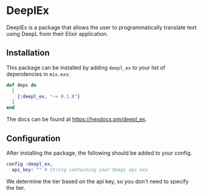 # DeeplEx

DeeplEx is a package that allows the user to programmatically translate text using DeepL from their Elixir application.

## Installation

This package can be installed
by adding `deepl_ex` to your list of dependencies in `mix.exs`:

```elixir
def deps do
  [
    {:deepl_ex, "~> 0.1.0"}
  ]
end
```

The docs can be found at <https://hexdocs.pm/deepl_ex>.
## Configuration

After installing the package, the following should be added to your config.

```elixir
config :deepl_ex,
  api_key: "" # String containing your DeepL api key
```

We determine the tier based on the api key, so you don't need to specify the tier.

